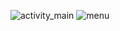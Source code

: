 ![activity_main](https://user-images.githubusercontent.com/77191261/134572631-6de8c71f-b700-4672-ae64-3ba0e35373e8.PNG)
![menu](https://user-images.githubusercontent.com/77191261/134572653-d2fcb1a6-ffe5-4709-a724-4478a191ba47.PNG)
